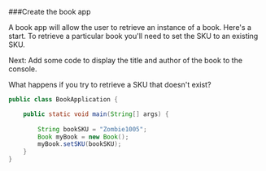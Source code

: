 <!--djw:done-->
###Create the book app

A book app will allow the user to retrieve an instance of a book. Here's a start. To retrieve a particular book you'll need to set the SKU to an existing SKU. 

Next: Add some code to display the title and author of the book to the console.

What happens if you try to retrieve a SKU that doesn't exist? 

```java
public class BookApplication {

	public static void main(String[] args) {
	
		String bookSKU = "Zombie1005";
		Book myBook = new Book();
		myBook.setSKU(bookSKU);
	}
}
```